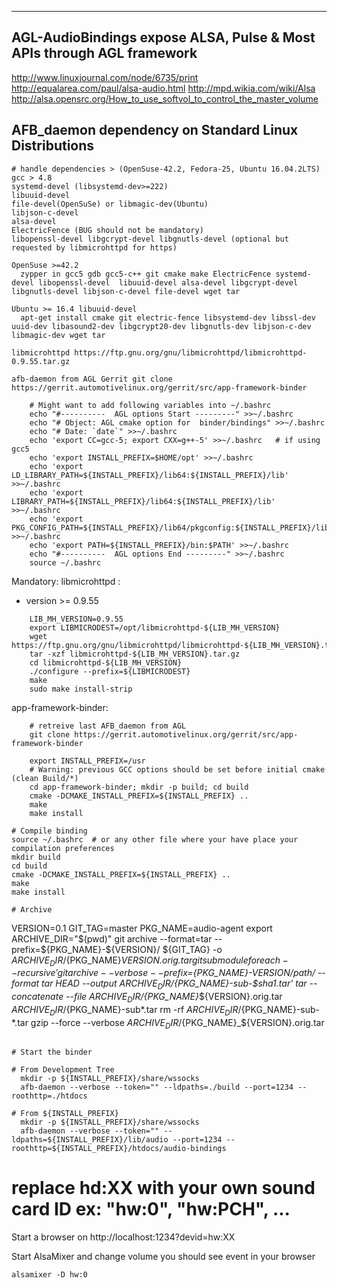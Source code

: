 ------------------------------------------------------------------------
AGL-AudioBindings expose ALSA, Pulse & Most APIs through AGL framework
------------------------------------------------------------------------
http://www.linuxjournal.com/node/6735/print
http://equalarea.com/paul/alsa-audio.html
http://mpd.wikia.com/wiki/Alsa
http://alsa.opensrc.org/How_to_use_softvol_to_control_the_master_volume

AFB_daemon dependency on Standard Linux Distributions
-------------------------------------------------------
    # handle dependencies > (OpenSuse-42.2, Fedora-25, Ubuntu 16.04.2LTS)
    gcc > 4.8
    systemd-devel (libsystemd-dev>=222) 
    libuuid-devel
    file-devel(OpenSuSe) or libmagic-dev(Ubuntu)
    libjson-c-devel
    alsa-devel
    ElectricFence (BUG should not be mandatory)
    libopenssl-devel libgcrypt-devel libgnutls-devel (optional but requested by libmicrohttpd for https)

    OpenSuse >=42.2 
      zypper in gcc5 gdb gcc5-c++ git cmake make ElectricFence systemd-devel libopenssl-devel  libuuid-devel alsa-devel libgcrypt-devel libgnutls-devel libjson-c-devel file-devel wget tar

    Ubuntu >= 16.4 libuuid-devel
      apt-get install cmake git electric-fence libsystemd-dev libssl-dev uuid-dev libasound2-dev libgcrypt20-dev libgnutls-dev libjson-c-dev libmagic-dev wget tar

    libmicrohttpd https://ftp.gnu.org/gnu/libmicrohttpd/libmicrohttpd-0.9.55.tar.gz

    afb-daemon from AGL Gerrit git clone https://gerrit.automotivelinux.org/gerrit/src/app-framework-binder

```
    # Might want to add following variables into ~/.bashrc
    echo "#----------  AGL options Start ---------" >>~/.bashrc
    echo "# Object: AGL cmake option for  binder/bindings" >>~/.bashrc
    echo "# Date: `date`" >>~/.bashrc
    echo 'export CC=gcc-5; export CXX=g++-5' >>~/.bashrc   # if using gcc5 
    echo 'export INSTALL_PREFIX=$HOME/opt' >>~/.bashrc
    echo 'export LD_LIBRARY_PATH=${INSTALL_PREFIX}/lib64:${INSTALL_PREFIX}/lib' >>~/.bashrc
    echo 'export LIBRARY_PATH=${INSTALL_PREFIX}/lib64:${INSTALL_PREFIX}/lib' >>~/.bashrc
    echo 'export PKG_CONFIG_PATH=${INSTALL_PREFIX}/lib64/pkgconfig:${INSTALL_PREFIX}/lib/pkgconfig' >>~/.bashrc
    echo 'export PATH=${INSTALL_PREFIX}/bin:$PATH' >>~/.bashrc
    echo "#----------  AGL options End ---------" >>~/.bashrc
    source ~/.bashrc
```

Mandatory:
libmicrohttpd :
 * version >= 0.9.55
```
    LIB_MH_VERSION=0.9.55
    export LIBMICRODEST=/opt/libmicrohttpd-${LIB_MH_VERSION}
    wget https://ftp.gnu.org/gnu/libmicrohttpd/libmicrohttpd-${LIB_MH_VERSION}.tar.gz
    tar -xzf libmicrohttpd-${LIB_MH_VERSION}.tar.gz
    cd libmicrohttpd-${LIB_MH_VERSION}
    ./configure --prefix=${LIBMICRODEST}
    make
    sudo make install-strip
```


app-framework-binder:
```
    # retreive last AFB_daemon from AGL
    git clone https://gerrit.automotivelinux.org/gerrit/src/app-framework-binder

    export INSTALL_PREFIX=/usr
    # Warning: previous GCC options should be set before initial cmake (clean Build/*)
    cd app-framework-binder; mkdir -p build; cd build
    cmake -DCMAKE_INSTALL_PREFIX=${INSTALL_PREFIX} ..
    make
    make install 
```


```
# Compile binding
source ~/.bashrc  # or any other file where your have place your compilation preferences
mkdir build
cd build
cmake -DCMAKE_INSTALL_PREFIX=${INSTALL_PREFIX} ..
make
make install

# Archive

```
VERSION=0.1
GIT_TAG=master
PKG_NAME=audio-agent
export ARCHIVE_DIR="$(pwd)"
git archive --format=tar --prefix=${PKG_NAME}-${VERSION}/ ${GIT_TAG} -o ${ARCHIVE_DIR}/${PKG_NAME}_${VERSION}.orig.tar
git submodule foreach --recursive 'git archive --verbose --prefix=${PKG_NAME}-${VERSION}/$path/ --format tar HEAD --output ${ARCHIVE_DIR}/${PKG_NAME}-sub-$sha1.tar'
tar --concatenate --file ${ARCHIVE_DIR}/${PKG_NAME}_${VERSION}.orig.tar ${ARCHIVE_DIR}/${PKG_NAME}-sub*.tar
rm -rf ${ARCHIVE_DIR}/${PKG_NAME}-sub-*.tar
gzip --force --verbose ${ARCHIVE_DIR}/${PKG_NAME}_${VERSION}.orig.tar
```

# Start the binder

# From Development Tree
  mkdir -p ${INSTALL_PREFIX}/share/wssocks
  afb-daemon --verbose --token="" --ldpaths=./build --port=1234 --roothttp=./htdocs 

# From ${INSTALL_PREFIX}
  mkdir -p ${INSTALL_PREFIX}/share/wssocks
  afb-daemon --verbose --token="" --ldpaths=${INSTALL_PREFIX}/lib/audio --port=1234 --roothttp=${INSTALL_PREFIX}/htdocs/audio-bindings
```
# replace hd:XX with your own sound card ID ex: "hw:0", "hw:PCH", ...
Start a browser on http://localhost:1234?devid=hw:XX

Start AlsaMixer and change volume you should see event in your browser
```
alsamixer -D hw:0
```
